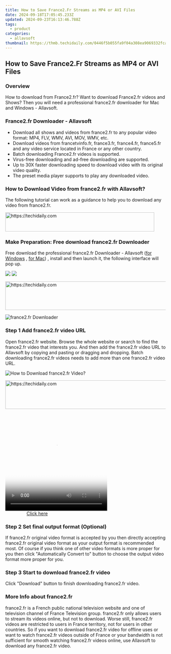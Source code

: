 ```yaml
---
title: How to Save France2.Fr Streams as MP4 or AVI Files
date: 2024-09-18T17:05:45.233Z
updated: 2024-09-23T16:13:46.788Z
tags:
  - product
categories:
  - allavsoft
thumbnail: https://thmb.techidaily.com/0446f5b055fa9f04a308ea9069332fcaf65671fcf6c4c7082a33e015e1fff246.jpg
---
```


## How to Save France2.Fr Streams as MP4 or AVI Files

### Overview

How to download from France2.fr? Want to download France2.fr videos and Shows? Then you will need a professional france2.fr downloader for Mac and Windows - Allavsoft.

### France2.fr Downloader - Allavsoft

* Download all shows and videos from france2.fr to any popular video format: MP4, FLV, WMV, AVI, MOV, WMV, etc.
* Download videos from francetvinfo.fr, france3.fr, france4.fr, france5.fr and any video service located in France or any other country.
* Batch downloading France2.fr videos is supported.
* Virus-free downloading and ad-free downloading are supported.
* Up to 30X faster downloading speed to download video with its original video quality.
* The preset media player supports to play any downloaded video.

### How to Download Video from france2.fr with Allavsoft?

The following tutorial can work as a guidance to help you to download any video from france2.fr.

<!-- affiliate ads begin -->
<a href="https://aligracehair.sjv.io/c/5597632/2135374/19272" target="_top" id="2135374">
  <img src="//a.impactradius-go.com/display-ad/19272-2135374" border="0" alt="https://techidaily.com" width="468" height="60"/>
</a>
<img height="0" width="0" src="https://aligracehair.sjv.io/i/5597632/2135374/19272" style="position:absolute;visibility:hidden;" border="0" />
<!-- affiliate ads end -->

### Make Preparation: Free download france2.fr Downloader

Free download the professional france2.fr Downloader - Allavsoft ([for Windows](https://tools.techidaily.com/allavsoft/products/) , [for Mac](https://tools.techidaily.com/allavsoft/products/)) , install and then launch it, the following interface will pop up.

[![](https://www.allavsoft.com/how-to/../images/how-to/free-download-win.jpg)](https://tools.techidaily.com/allavsoft/products/) [![](https://www.allavsoft.com/how-to/../images/how-to/free-download-mac.jpg)](https://tools.techidaily.com/allavsoft/products/)

<!-- affiliate ads begin -->
<a href="https://aligracehair.sjv.io/c/5597632/1959712/19272" target="_top" id="1959712">
  <img src="//a.impactradius-go.com/display-ad/19272-1959712" border="0" alt="https://techidaily.com" width="728" height="90"/>
</a>
<img height="0" width="0" src="https://aligracehair.sjv.io/i/5597632/1959712/19272" style="position:absolute;visibility:hidden;" border="0" />
<!-- affiliate ads end -->

![france2.fr Downloader](https://www.allavsoft.com/how-to/../images/allavsoft/screen-shot-600.jpg)

### Step 1 Add france2.fr video URL

Open france2.fr website. Browse the whole website or search to find the france2.fr video that interests you. And then add the france2.fr video URL to Allavsoft by copying and pasting or dragging and dropping. Batch downloading france2.fr videos needs to add more than one france2.fr video URL.

![How to Download france2.fr Video?](https://www.allavsoft.com/how-to/../images/how-to/download-rtmp-video/download-rtmp-video.jpg)

<!-- affiliate ads begin -->
<a href="https://aligracehair.sjv.io/c/5597632/2036472/19272" target="_top" id="2036472">
  <img src="//a.impactradius-go.com/display-ad/19272-2036472" border="0" alt="https://techidaily.com" width="728" height="90"/>
</a>
<img height="0" width="0" src="https://aligracehair.sjv.io/i/5597632/2036472/19272" style="position:absolute;visibility:hidden;" border="0" />
<!-- affiliate ads end -->

<!-- affiliate ads begin -->
<span id="1498635">
					<video width="320" height="320" style="cursor:pointer"
           poster="//a.impactradius-go.com/display-clicktoplayimage/1498635.png"
           onclick="if(!this.playClicked){this.play();this.setAttribute('controls',true);this.playClicked=true;}">
	   <source src="//a.impactradius-go.com/display-ad/17326-1498635">
	   <img src="//a.impactradius-go.com/display-clicktoplayimage/1498635.png" style="border: none; height: 100%; width: 100%; object-fit: contain">
	</video>
	<div style="width:200px;text-align:center"><a href="javascript:window.open(decodeURIComponent('https%3A%2F%2Fancheer.sjv.io%2Fc%2F5597632%2F1498635%2F17326'), '_blank');void(0);">Click here</a></div>
</span>
<img height="0" width="0" src="https://imp.pxf.io/i/5597632/1498635/17326" style="position:absolute;visibility:hidden;" border="0" />
<!-- affiliate ads end -->

### Step 2 Set final output format (Optional)

If france2.fr original video format is accepted by you then directly accepting france2.fr original video format as your output format is recommended most. Of course if you think one of other video formats is more proper for you then click "Automatically Convert to" button to choose the output video format more proper for you.

### Step 3 Start to download france2.fr video

Click "Download" button to finish downloading france2.fr video.

### More Info about france2.fr

france2.fr is a French public national television website and one of television channel of France Television group. france2.fr only allows users to stream its videos online, but not to download. Worse still, france2.fr videos are restricted to users in France territory, not for users in other countries. So if you want to download france2.fr video for offline uses or want to watch france2.fr videos outside of France or your bandwidth is not sufficient for smooth watching france2.fr videos online, use Allavsoft to download any france2.fr video.

<ins class="adsbygoogle"
     style="display:block"
     data-ad-format="autorelaxed"
     data-ad-client="ca-pub-7571918770474297"
     data-ad-slot="1223367746"></ins>

<ins class="adsbygoogle"
     style="display:block"
     data-ad-client="ca-pub-7571918770474297"
     data-ad-slot="8358498916"
     data-ad-format="auto"
     data-full-width-responsive="true"></ins>



